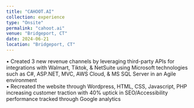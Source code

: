 ```yaml
---
title: "CAHOOT.AI"
collection: experience
type: "Onsite"
permalink: "cahoot.ai"
venue: "Bridgeport, CT"
date: 2024-06-21
location: "Bridgeport, CT"
---
```


• Created 3 new revenue channels by leveraging third-party APIs for integrations with Walmart, Tiktok, & NetSuite
using Microsoft technologies such as C#, ASP.NET, MVC, AWS Cloud, & MS SQL Server in an Agile environment <br>
• Recreated the website through Wordpress, HTML, CSS, Javascript, PHP increasing customer traction with 40% uptick in SEO/Accessibility performance tracked through Google analytics
